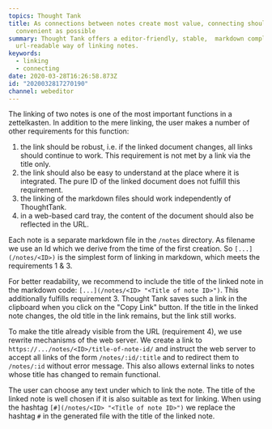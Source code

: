 ```yaml
---
topics: Thought Tank
title: As connections between notes create most value, connecting should be as
  convenient as possible
summary: Thought Tank offers a editor-friendly, stable,  markdown compliant and
  url-readable way of linking notes.
keywords:
  - linking
  - connecting
date: 2020-03-28T16:26:58.873Z
id: "2020032817270190"
channel: webeditor
---
```

The linking of two notes is one of the most important functions in a zettelkasten.
In addition to the mere linking, the user makes a number of other requirements for this function:

1. the link should be robust, i.e. if the linked document changes, all links should continue to work. This requirement is not met by a link via the title only. 
2. the link should also be easy to understand at the place where it is integrated. The pure ID of the linked document does not fulfill this requirement.
3. the linking of the markdown files should work independently of ThoughtTank.
4. in a web-based card tray, the content of the document should also be reflected in the URL.

Each note is a separate markdown file in the `/notes` directory.
As filename we use an Id which we derive from the time of the first creation.
So `[...](/notes/<ID>)` is the simplest form of linking in markdown, which meets the requirements 1 & 3.

For better readability, we recommend to include the title of the linked note in the markdown code: `[...](/notes/<ID> "<Title of note ID>")`. This additionally fulfills requirement 3. Thought Tank saves such a link in the clipboard when you click on the "Copy Link" button. If the title in the linked note changes, the old title in the link remains, but the link still works.

To make the title already visible from the URL (requirement 4), we use rewrite mechanisms of the web server. We create a link to `https://.../notes/<ID>/title-of-note-id/` and instruct the web server to accept all links of the form `/notes/:id/:title` and to redirect them to `/notes/:id` without error message. This also allows external links to notes whose title has changed to remain functional.

The user can choose any text under which to link the note. The title of the linked note is well chosen if it is also suitable as text for linking. When using the hashtag `[#](/notes/<ID> "<Title of note ID>")` we replace the hashtag `#` in the generated file with the title of the linked note.
